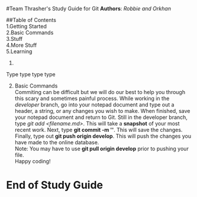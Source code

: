 #Team Thrasher's Study Guide for Git
**Authors**: *Robbie and Orkhan*

##Table of Contents    
1.Getting Started  
2.Basic Commands  
3.Stuff  
4.More Stuff  
5.Learning  


1.  
Type type type type  

2. Basic Commands  
Commiting can be difficult but we will do our best to help you through this scary and sometimes painful process.
While working in the *developer* branch, go into your notepad document and type out a header, a string, or any 
changes you wish to make. When finished, save your notepad document and return to Git. Still in the developer
branch, type *git add <filename.md>*. This will take a **snapshot** of your most recent work. Next, type 
**git commit -m '<comment>'**. This will save the changes. Finally, type out **git push origin develop**. This 
will push the changes you have made to the online database.  
Note: You may have to use **git pull origin develop** prior to pushing your file.  
Happy coding!









End of Study Guide
================


